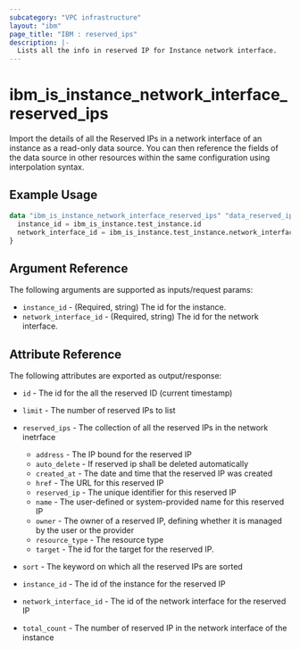 ```yaml
---
subcategory: "VPC infrastructure"
layout: "ibm"
page_title: "IBM : reserved_ips"
description: |-
  Lists all the info in reserved IP for Instance network interface.
---
```


# ibm\_is_instance_network_interface_reserved_ips

Import the details of all the Reserved IPs in a network interface of an instance as a read-only data source. You can then reference the fields of the data source in other resources within the same configuration using interpolation syntax.

## Example Usage

```terraform
data "ibm_is_instance_network_interface_reserved_ips" "data_reserved_ips" {
  instance_id = ibm_is_instance.test_instance.id
  network_interface_id = ibm_is_instance.test_instance.network_interfaces.0.id
}
```

## Argument Reference

The following arguments are supported as inputs/request params:

* `instance_id` - (Required, string) The id for the instance.
* `network_interface_id` - (Required, string) The id for the network interface.


## Attribute Reference

The following attributes are exported as output/response:

* `id` - The id for the all the reserved ID (current timestamp)
* `limit` - The number of reserved IPs to list
* `reserved_ips` - The collection of all the reserved IPs in the network inetrface
   - `address` - The IP bound for the reserved IP
   - `auto_delete` - If reserved ip shall be deleted automatically
   - `created_at` - The date and time that the reserved IP was created
   - `href` - The URL for this reserved IP
   - `reserved_ip` - The unique identifier for this reserved IP
   - `name` - The user-defined or system-provided name for this reserved IP
   - `owner` - The owner of a reserved IP, defining whether it is managed by the user or the provider
   - `resource_type` - The resource type
   - `target` - The id for the target for the reserved IP.

* `sort` - The keyword on which all the reserved IPs are sorted
* `instance_id` - The id of the instance for the reserved IP
* `network_interface_id` - The id of the network interface for the reserved IP
* `total_count` - The number of reserved IP in the network interface of the instance
